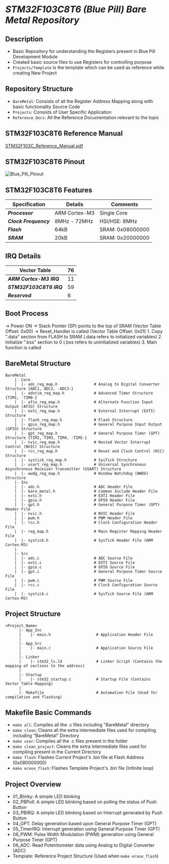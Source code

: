 # ***STM32F103C8T6 (Blue Pill) Bare Metal Repository***

## Description
  - Basic Repository for understanding the Registers present in Blue Pill Development Module
  - Created basic source files to use Registers for controlling purpose
  - `Projects/Template` is the template which can be used as reference while creating New Project

## Repository Structure
  - `BareMetal`: Consists of all the Register Address Mapping along with basic functionality Source Code
  - `Projects`: Consists of User Specific Application
  - `Reference_Docs`: All the Reference Documentation relevant to the topic

## STM32F103C8T6 Reference Manual
[STM32F103C_Reference_Manual.pdf](https://github.com/user-attachments/files/17964492/STM32F103C_Reference_Manual.pdf)

## STM32F103C8T6 Pinout
![Blue_PIll_Pinout](https://github.com/user-attachments/assets/13d3a619-ac7a-4799-9715-64730e110f1b)

## STM32F103C8T6 Features

|    **Specification**   |   **Details**   |  **Comments**     |
-------------------------|-----------------|-------------------|
|     ***Processor***    | ARM Cortex-M3   |  Single Core      |
| ***Clock Frequency***  |  8MHz - 72MHz   |  HSI/HSE: 8MHz    |
|       ***Flash***      |     64kB        | SRAM: 0x08000000  |
|       ***SRAM***       |     20kB        | SRAM: 0x20000000  |


## IRQ Details

|     **Vector Table**      | 76 |
|---------------------------|----|
| ***ARM Cortex-M3 IRQ***   | 11 |
| ***STM32F103C8T6 IRQ***   | 59 |
| ***Reserved***            | 6  |


## Boot Process
  -> Power ON
  -> Stack Pointer (SP) points to the top of SRAM (Vector Table Offset: 0x00)
  -> Reset_Handler is called (Vector Table Offset: 0x01)
    1. Copy ".data" section from FLASH to SRAM (.data refers to initialized variables)
    2. Initialize ".bss" section to 0 (.bss refers to uninitialized variables)
    3. Main function is called

## BareMetal Structure
```
BareMetal
    |- Core
    |  |- adc_reg_map.h                # Analog to Digital Converter Structure {ADC1, ADC2, -ADC3-}
    |  |- advtim_reg_map.h             # Advanced Timer Structure {TIM1, -TIM8-}
    |  |- afio_reg_map.h               # Alternate Function Input Output (AFIO) Structure
    |  |- exti_reg_map.h               # External Interrupt (EXTI) Structure
    |  |- flash_reg_map.h              # Flash Structure
    |  |- gpio_reg_map.h               # General Purpose Input Output (GPIO) Structure
    |  |- gpt_reg_map.h                # General Purpose Timer (GPT) Structure {TIM2, TIM3, TIM4, -TIM5-}
    |  |- nvic_reg_map.h               # Nested Vector Interrupt Control (NVIC) Structure
    |  |- rcc_reg_map.h                # Reset and Clock Control (RCC) Structure
    |  |- systick_reg_map.h            # SysTick Structure
    |  |- usart_reg_map.h              # Universal Synchronous Asynchronous Receiver Transmitter (USART) Structure
    |  |- wwdg_reg_map.h               # Window Watchdog (WWDG) Structure
    |- Inc
    |  |- adc.h                        # ADC Header File
    |  |- bare_metal.h                 # Common Include Header File
    |  |- exti.h                       # EXTI Header File
    |  |- gpio.h                       # GPIO Header File
    |  |- gpt.h                        # General Purpose Timer (GPT) Header File
    |  |- nvic.h                       # NVIC Header File
    |  |- pwm.h                        # PWM Header File
    |  |- rcc.h                        # Clock Configuration Header File
    |  |- reg_map.h                    # Main Register Mapping Header File
    |  |- systick.h                    # SysTick Header File (ARM Cortex-M3)                 
    |
    |- Src
    |  |- adc.c                        # ADC Source File
    |  |- exti.c                       # EXTI Source File
    |  |- gpio.c                       # GPIO Source File
    |  |- gpt.c                        # General Purpose Timer Source File    
    |  |- pwm.c                        # PWM Source File
    |  |- rcc.c                        # Clock Configuration Source File
    |  |- systick.c                    # SysTick Source File (ARM Cortex-M3)
```

## Project Structure
```
<Project_Name>
      |- App_Inc
      |    |- main.h                    # Application Header File
      |
      |- App_Src
      |    |- main.c                    # Application Source File
      |
      |- Linker
      |    |- stm32_ls.ld               # Linker Script (Contains the mapping of sections to the address)
      |
      |- Startup
      |    |- stm32_startup.c           # Startup File (Contains Vector Table Mapping)
      |
      |- Makefile                       # Automation File (Used for compilation and flashing)
```

## Makefile Basic Commands
  - `make all`: Compiles all the .c files including "BareMetal" directory
  - `make clean`: Cleans all the extra intermediate files used for compiling including "BareMetal" Directory
  - `make user`: Compiles all the .c files present in the folder
  - `make clean_project`: Cleans the extra intermediate files used for compiling present in the Current Directory
  - `make flash`: Flashes Current Project's .bin file at Flash Address (0x080000000)
  - `make erase_flash`: Flashes Template Project's .bin file (Infinite loop)

## Project Overview
  - 01_Blinky: A simple LED blinking
  - 02_PBPoll: A simple LED blinking based on polling the status of Push Button
  - 03_PBIRQ: A simple LED blinking based on Interrupt generated by Push Button
  - 04_GPT: Delay generation based upon General Purpose Timer (GPT)
  - 05_TimerIRQ: Interrupt generation using General Purpose Timer (GPT)
  - 06_PWM: Pulse Width Modulation (PWM) generation using General Purpose Timer (GPT)
  - 06_ADC: Read Potentiometer data using Analog to Digital Converter (ADC)
  - Template: Reference Project Structure (Used when `make erase_flash`)
